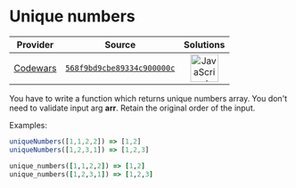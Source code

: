 [_metadata_:generated]: - "true"

# Unique numbers

<!-- INFO TABLE BEGIN -->

| Provider                                        | Source                                                                               | Solutions                                                                                                                                                    |
| :---------------------------------------------: | :----------------------------------------------------------------------------------: | :----------------------------------------------------------------------------------------------------------------------------------------------------------: |
| [Codewars](../../../docs/providers/Codewars.md) | [`568f9bd9cbe89334c900000c`](https://www.codewars.com/kata/568f9bd9cbe89334c900000c) | [<img src="https://res.cloudinary.com/rascaltwo/image/upload/v1631924076/javascript_ehszr7.svg" alt="JavaScript" title="JavaScript" width="50" />](solve.js) |

<!-- INFO TABLE END -->

You have to write a function  which returns unique numbers array. You don't need to validate input arg <b>arr</b>. Retain the original order of the input.

Examples:
```javascript
uniqueNumbers([1,1,2,2]) => [1,2]
uniqueNumbers([1,2,3,1]) => [1,2,3]

```

```ruby
unique_numbers([1,1,2,2]) => [1,2]
unique_numbers([1,2,3,1]) => [1,2,3]

```

